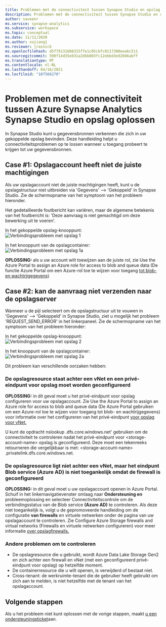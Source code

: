 ```yaml
---
title: Problemen met de connectiviteit tussen Synapse Studio en opslag oplossen
description: Problemen met de connectiviteit tussen Synapse Studio en opslag oplossen
author: saveenr
ms.service: synapse-analytics
ms.subservice: workspace
ms.topic: conceptual
ms.date: 11/11/2020
ms.author: xujiang1
ms.reviewer: jrasnick
ms.openlocfilehash: d5f79131608315f7e1c05cbfc0117300eea6c511
ms.sourcegitcommit: 590f14d35e831a2dbb803fc12ebbd3ed2046abff
ms.translationtype: MT
ms.contentlocale: nl-NL
ms.lasthandoff: 04/16/2021
ms.locfileid: "107566270"
---
```

# <a name="troubleshoot-connectivity-between-azure-synapse-analytics-synapse-studio-and-storage"></a>Problemen met de connectiviteit tussen Azure Synapse Analytics Synapse Studio en opslag oplossen

In Synapse Studio kunt u gegevensbronnen verkennen die zich in uw gekoppelde opslag bevinden. Deze handleiding helpt u connectiviteitsproblemen op te lossen wanneer u toegang probeert te krijgen tot uw gegevensbronnen. 

## <a name="case-1-storage-account-lacks-proper-permissions"></a>Case #1: Opslagaccount heeft niet de juiste machtigingen

Als uw opslagaccount niet de juiste machtigingen heeft, kunt u de opslagstructuur niet uitbreiden via 'Gegevens' --> 'Gekoppeld' in Synapse Studio. Zie de schermopname van het symptoom van het probleem hieronder. 

Het gedetailleerde foutbericht kan variëren, maar de algemene betekenis van het foutbericht is: 'Deze aanvraag is niet gemachtigd om deze bewerking uit te voeren'.

In het gekoppelde opslag-knooppunt:  
![Verbindingsprobleem met opslag 1](media/troubleshoot-synapse-studio-and-storage-connectivity/storage-connectivity-issue-1.png)

In het knooppunt van de opslagcontainer:  
![Verbindingsprobleem met opslag 1a](media/troubleshoot-synapse-studio-and-storage-connectivity/storage-connectivity-issue-1a.png)

**OPLOSSING:** als u uw account wilt toewijzen aan de juiste rol, zie Use the Azure Portal to assign an Azure role for access to blob and queue data (De functie Azure Portal om een Azure-rol toe te wijzen voor toegang [tot blob- en wachtrijgegevens)](../../storage/common/storage-auth-aad-rbac-portal.md)


## <a name="case-2-failed-to-send-the-request-to-storage-server"></a>Case #2: kan de aanvraag niet verzenden naar de opslagserver

Wanneer u de pijl selecteert om de opslagstructuur uit te vouwen in 'Gegevens' --> 'Gekoppeld' in Synapse Studio, ziet u mogelijk het probleem 'REQUEST_SEND_ERROR' in het linkerpaneel. Zie de schermopname van het symptoom van het probleem hieronder:

In het gekoppelde opslag-knooppunt:  
![Verbindingsprobleem met opslag 2](media/troubleshoot-synapse-studio-and-storage-connectivity/storage-connectivity-issue-2.png)

In het knooppunt van de opslagcontainer:  
![Verbindingsprobleem met opslag 2a](media/troubleshoot-synapse-studio-and-storage-connectivity/storage-connectivity-issue-2a.png)

Dit probleem kan verschillende oorzaken hebben:

### <a name="the-storage-resource-is-behind-a-vnet-and-a-storage-private-endpoint-needs-to-configure"></a>De opslagresource staat achter een vNet en een privé-eindpunt voor opslag moet worden geconfigureerd

**OPLOSSING:** in dit geval moet u het privé-eindpunt voor opslag configureren voor uw opslagaccount. Zie Use the Azure Portal to assign an Azure role for access to blob and queue data (De Azure Portal gebruiken om een Azure-rol toe te wijzen voor toegang tot blob- en wachtrijgegevens) voor informatie over het configureren van het privé-eindpunt [voor opslag voor vNet.](../security/how-to-connect-to-workspace-from-restricted-network.md)

U kunt de opdracht nslookup .dfs.core.windows.net' gebruiken om de connectiviteit te controleren nadat het privé-eindpunt voor \<storage-account-name\> opslag is geconfigureerd. Deze moet een tekenreeks retourneren die vergelijkbaar is met: \<storage-account-name\> .privatelink.dfs.core.windows.net.

### <a name="the-storage-resource-is-not-behind-a-vnet-but-the-blob-service-azure-ad-endpoint-is-not-accessible-due-to-firewall-configured"></a>De opslagresource ligt niet achter een vNet, maar het eindpunt Blob service (Azure AD) is niet toegankelijk omdat de firewall is geconfigureerd

**OPLOSSING:** in dit geval moet u uw opslagaccount openen in Azure Portal. Schuif in het linkernavigatievenster omlaag naar  **Ondersteuning en** probleemoplossing en selecteer Connectiviteitscontrole om de verbindingsstatus van de Blob service **(Azure AD)** te controleren. Als deze niet toegankelijk is, volgt u de gepromoveerde handleiding om de configuratie **van firewalls** en virtuele netwerken onder de pagina van uw opslagaccount te controleren. Zie Configure Azure Storage firewalls and virtual networks (Firewalls en virtuele netwerken configureren) voor meer informatie [over opslagfirewalls.](../../storage/common/storage-network-security.md)

### <a name="other-issues-to-check"></a>Andere problemen om te controleren 

* De opslagresource die u gebruikt, wordt Azure Data Lake Storage Gen2 en zich achter een firewall en vNet (met een geconfigureerd privé-eindpunt voor opslag) op hetzelfde moment.
* De containerresource die u wilt openen, is verwijderd of bestaat niet.
* Cross-tenant: de werkruimte-tenant die de gebruiker heeft gebruikt om zich aan te melden, is niet hetzelfde met de tenant van het opslagaccount. 


## <a name="next-steps"></a>Volgende stappen
Als u het probleem niet kunt oplossen met de vorige stappen, maakt [u een ondersteuningsticket](../sql-data-warehouse/sql-data-warehouse-get-started-create-support-ticket.md)aan.